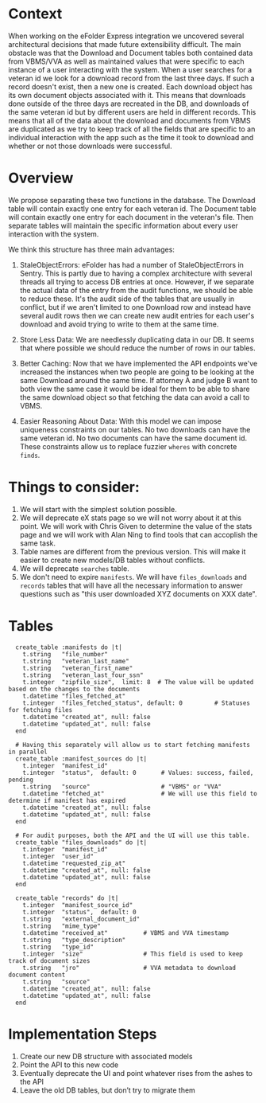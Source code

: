 # Context

When working on the eFolder Express integration we uncovered several architectural decisions that made future extensibility difficult. The main obstacle was that the Download and Document tables both contained data from VBMS/VVA as well as maintained values that were specific to each instance of a user interacting with the system. When a user searches for a veteran id we look for a download record from the last three days. If such a record doesn't exist, then a new one is created. Each download object has its own document objects associated with it. This means that downloads done outside of the three days are recreated in the DB, and downloads of the same veteran id but by different users are held in different records. This means that all of the data about the download and documents from VBMS are duplicated as we try to keep track of all the fields that are specific to an individual interaction with the app such as the time it took to download and whether or not those downloads were successful.


# Overview

We propose separating these two functions in the database. The Download table will contain exactly one entry for each veteran id. The Document table will contain exactly one entry for each document in the veteran's file. Then separate tables will maintain the specific information about every user interaction with the system.

We think this structure has three main advantages:

1) StaleObjectErrors: eFolder has had a number of StaleObjectErrors in Sentry. This is partly due to having a complex architecture with several threads all trying to access DB entries at once. However, if we separate the actual data of the entry from the audit functions, we should be able to reduce these. It's the audit side of the tables that are usually in conflict, but if we aren't limited to one Download row and instead have several audit rows then we can create new audit entries for each user's download and avoid trying to write to them at the same time.

1) Store Less Data: We are needlessly duplicating data in our DB. It seems that where possible we should reduce the number of rows in our tables.

1) Better Caching: Now that we have implemented the API endpoints we've increased the instances when two people are going to be looking at the same Download around the same time. If attorney A and judge B want to both view the same case it would be ideal for them to be able to share the same download object so that fetching the data can avoid a call to VBMS.

1) Easier Reasoning About Data: With this model we can impose uniqueness constraints on our tables. No two downloads can have the same veteran id. No two documents can have the same document id. These constraints allow us to replace fuzzier `wheres` with concrete `finds`.


# Things to consider:

1) We will start with the simplest solution possible.
2) We will deprecate eX stats page so we will not worry about it at this point. We will work with Chris Given to determine the value of the stats page and we will work with Alan Ning to find tools that can accoplish the same task.
3) Table names are different from the previous version. This will make it easier to create new models/DB tables without conflicts.
4) We will deprecate `searches` table.
5) We don't need to expire `manifests`. We will have `files_downloads` and `records` tables that will have all the necessary information to answer questions such as "this user downloaded XYZ documents on XXX date".


# Tables

```
  create_table :manifests do |t|
    t.string   "file_number"
    t.string   "veteran_last_name"
    t.string   "veteran_first_name"
    t.string   "veteran_last_four_ssn"
    t.integer  "zipfile_size",  limit: 8  # The value will be updated based on the changes to the documents
    t.datetime "files_fetched_at"
    t.integer  "files_fetched_status", default: 0         # Statuses for fetching files
    t.datetime "created_at", null: false
    t.datetime "updated_at", null: false
  end
```

```
  # Having this separately will allow us to start fetching manifests in parallel
  create_table :manifest_sources do |t|
    t.integer  "manifest_id"
    t.integer  "status",  default: 0       # Values: success, failed, pending
    t.string   "source"                    # "VBMS" or "VVA"
    t.datetime "fetched_at"                # We will use this field to determine if manifest has expired
    t.datetime "created_at", null: false
    t.datetime "updated_at", null: false
  end
```

```
  # For audit purposes, both the API and the UI will use this table.
  create_table "files_downloads" do |t|
    t.integer  "manifest_id"
    t.integer  "user_id"
    t.datetime "requested_zip_at"
    t.datetime "created_at", null: false
    t.datetime "updated_at", null: false
  end
```

```
  create_table "records" do |t|
    t.integer  "manifest_source_id"
    t.integer  "status",  default: 0
    t.string   "external_document_id"
    t.string   "mime_type"
    t.datetime "received_at"          # VBMS and VVA timestamp
    t.string   "type_description"
    t.string   "type_id"
    t.integer  "size"                 # This field is used to keep track of document sizes
    t.string   "jro"                  # VVA metadata to download document content
    t.string   "source"
    t.datetime "created_at", null: false
    t.datetime "updated_at", null: false
  end
```

# Implementation Steps

1) Create our new DB structure with associated models
2) Point the API to this new code
3) Eventually deprecate the UI and point whatever rises from the ashes to the API
4) Leave the old DB tables, but don’t try to migrate them
